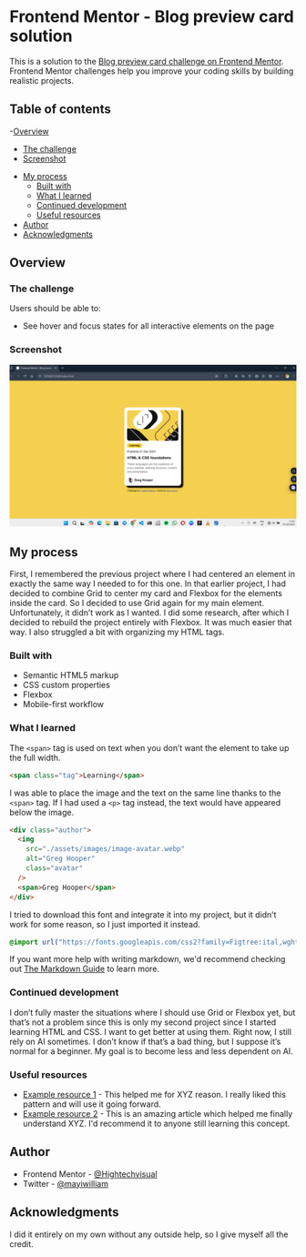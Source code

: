 # Frontend Mentor - Blog preview card solution

This is a solution to the [Blog preview card challenge on Frontend Mentor](https://www.frontendmentor.io/challenges/blog-preview-card-ckPaj01IcS). Frontend Mentor challenges help you improve your coding skills by building realistic projects.

## Table of contents

-[Overview](#overview)
- [The challenge](#the-challenge)
- [Screenshot](#screenshot)
<!--  - [Links](#links)-->
- [My process](#my-process)
  - [Built with](#built-with)
  - [What I learned](#what-i-learned)
  - [Continued development](#continued-development)
  - [Useful resources](#useful-resources)
- [Author](#author)
- [Acknowledgments](#acknowledgments)

## Overview

### The challenge

Users should be able to:

- See hover and focus states for all interactive elements on the page

### Screenshot

![](./design/screenshot.png)

<!--### Links.

- Solution URL: [Add solution URL here](https://your-solution-url.com)
- Live Site URL: [Add live site URL here](https://your-live-site-url.com)
-->

## My process

First, I remembered the previous project where I had centered an element in exactly the same way I needed to for this one. In that earlier project, I had decided to combine Grid to center my card and Flexbox for the elements inside the card. So I decided to use Grid again for my main element. Unfortunately, it didn’t work as I wanted. I did some research, after which I decided to rebuild the project entirely with Flexbox. It was much easier that way.
I also struggled a bit with organizing my HTML tags.

### Built with

- Semantic HTML5 markup
- CSS custom properties
- Flexbox
- Mobile-first workflow

### What I learned

The `<span>` tag is used on text when you don’t want the element to take up the full width.

```html
<span class="tag">Learning</span>
```

I was able to place the image and the text on the same line thanks to the `<span>` tag. If I had used a `<p>` tag instead, the text would have appeared below the image.

```html
<div class="author">
  <img
    src="./assets/images/image-avatar.webp"
    alt="Greg Hooper"
    class="avatar"
  />
  <span>Greg Hooper</span>
</div>
```

I tried to download this font and integrate it into my project, but it didn’t work for some reason, so I just imported it instead.

```css
@import url("https://fonts.googleapis.com/css2?family=Figtree:ital,wght@0,300..900;1,300..900&display=swap");
```

If you want more help with writing markdown, we'd recommend checking out [The Markdown Guide](https://www.markdownguide.org/) to learn more.

### Continued development

I don’t fully master the situations where I should use Grid or Flexbox yet, but that’s not a problem since this is only my second project since I started learning HTML and CSS. I want to get better at using them. Right now, I still rely on AI sometimes. I don’t know if that’s a bad thing, but I suppose it’s normal for a beginner. My goal is to become less and less dependent on AI.

### Useful resources

- [Example resource 1](https://www.example.com) - This helped me for XYZ reason. I really liked this pattern and will use it going forward.
- [Example resource 2](https://www.example.com) - This is an amazing article which helped me finally understand XYZ. I'd recommend it to anyone still learning this concept.

## Author

<!-- - Website - [Add your name here](https://www.your-site.com) -->

- Frontend Mentor - [@Hightechvisual](https://www.frontendmentor.io/profile/Hightechvisual)
- Twitter - [@mayiwilliam](https://x.com/mayiwilliam?t=Gg_xHm-Ms27YJzwSY646Pg&s=09)

## Acknowledgments

I did it entirely on my own without any outside help, so I give myself all the credit.
